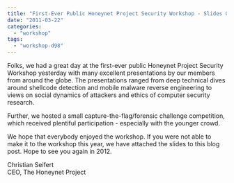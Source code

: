 ```yaml
---
title: "First-Ever Public Honeynet Project Security Workshop - Slides Online"
date: "2011-03-22"
categories: 
  - "workshop"
tags: 
  - "workshop-d98"
---
```


Folks, we had a great day at the first-ever public Honeynet Project Security Workshop yesterday with many excellent presentations by our members from around the globe. The presentations ranged from deep technical dives around shellcode detection and mobile malware reverse engineering to views on social dynamics of attackers and ethics of computer security research.  
  
Further, we hosted a small capture-the-flag/forensic challenge competition, which received plentiful participation - especially with the younger crowd.  
  
We hope that everybody enjoyed the workshop. If you were not able to make it to the workshop this year, we have attached the slides to this blog post. Hope to see you again in 2012. 
  
Christian Seifert  
CEO, The Honeynet Project
